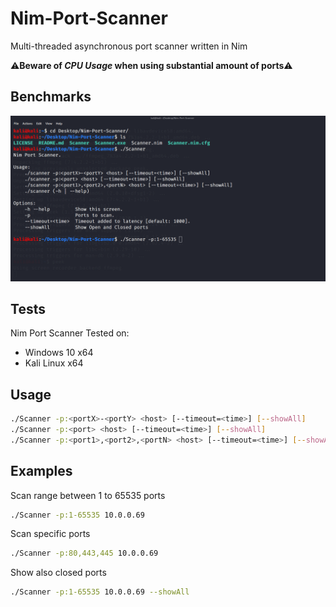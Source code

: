 # Nim-Port-Scanner
Multi-threaded asynchronous port scanner written in Nim

⚠**Beware of _CPU Usage_ when using substantial amount of ports**⚠

## Benchmarks
![](gif/Scanner.gif)

## Tests
Nim Port Scanner Tested on:
- Windows 10 x64
- Kali Linux x64

## Usage
```Bash
./Scanner -p:<portX>-<portY> <host> [--timeout=<time>] [--showAll]
./Scanner -p:<port> <host> [--timeout=<time>] [--showAll]
./Scanner -p:<port1>,<port2>,<portN> <host> [--timeout=<time>] [--showAll]
```
## Examples
Scan range between 1 to 65535 ports

```Bash
./Scanner -p:1-65535 10.0.0.69
```

Scan specific ports
```Bash
./Scanner -p:80,443,445 10.0.0.69
```

Show also closed ports
```Bash
./Scanner -p:1-65535 10.0.0.69 --showAll
```
